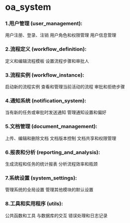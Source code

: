 # oa_system

### 1.用户管理 (user_management):
用户注册、登录、注销
用户角色和权限管理
用户信息管理
### 2.流程定义 (workflow_definition):
定义和编辑流程模板
设置流程步骤和审批人
### 3.流程实例 (workflow_instance):
启动新的流程实例
查看和管理当前活动的流程
审批和拒绝步骤
### 4.通知系统 (notification_system):
当有新的任务或审批时发送通知
管理通知设置和偏好
### 5.文档管理 (document_management):
上传、编辑和删除文档
文档版本控制
文档共享和权限管理
### 6.报表和分析 (reporting_and_analysis):
生成流程和任务的统计报表
分析流程效率和瓶颈
### 7.系统设置 (system_settings):
管理系统的全局设置
管理其他模块的默认设置
### 8.工具和实用程序 (utils):
公共函数和工具
与数据库的交互
错误处理和日志记录